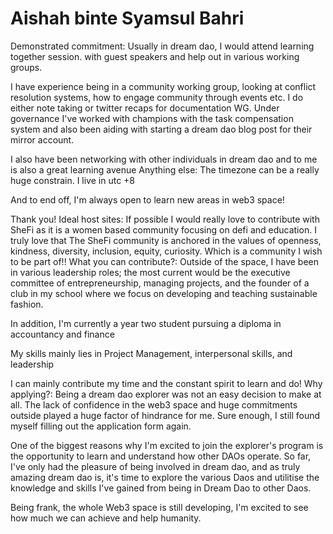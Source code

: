 # Aishah binte Syamsul Bahri

Demonstrated commitment: Usually in dream dao, I would attend learning together session. with guest speakers and help out in various working groups.  

I have experience being in a community working group, looking at conflict resolution systems, how to engage community through events etc. I do either note taking or twitter recaps for documentation WG. Under governance I've worked with champions with the task compensation system and also been aiding with starting a dream dao blog post for their mirror account.

I also have been networking with other individuals in dream dao and to me is also a great learning avenue 
Anything else: The timezone can be a really huge constrain. I live in utc +8

And to end off, I'm always open to learn new areas in web3 space! 

Thank you! 
Ideal host sites: If possible I would really love to contribute with SheFi as it is a women based community focusing on defi and education. I truly love that The SheFi community is anchored in the values of openness, kindness, diversity, inclusion, equity, curiosity. Which is a community I wish to be part of!! 
What you can contribute?: Outside of the space, I have been in various leadership roles; the most current would be the executive committee of entrepreneurship, managing projects, and the founder of a club in my school where we focus on developing and teaching sustainable fashion. 

In addition, I'm currently a year two student pursuing a diploma in accountancy and finance

My skills mainly lies in Project Management, interpersonal skills, and leadership 

I can mainly contribute my time and the constant spirit to learn and do! 
Why applying?: Being a dream dao explorer was not an easy decision to make at all. The lack of confidence in the web3 space and huge commitments outside played a huge factor of hindrance for me. Sure enough, I still found myself filling out the application form again. 

One of the biggest reasons why I'm excited to join the explorer's program is the opportunity to learn and understand how other DAOs operate. So far, I've only had the pleasure of being involved in dream dao, and as truly amazing dream dao is, it's time to explore the various Daos and utilitise the knowledge and skills I've gained from being in Dream Dao to other Daos.

Being frank, the whole Web3 space is still developing, I'm excited to see how much we can achieve and help humanity.